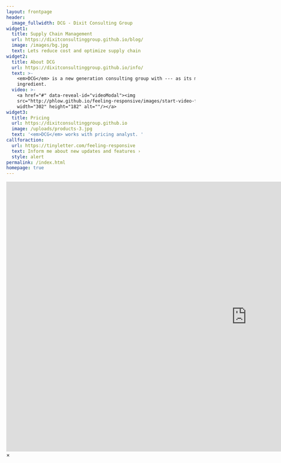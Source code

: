 ```yaml
---
layout: frontpage
header:
  image_fullwidth: DCG - Dixit Consulting Group
widget1:
  title: Supply Chain Management
  url: https://dixitconsultinggroup.github.io/blog/
  image: /images/bg.jpg
  text: Lets reduce cost and optimize supply chain
widget2:
  title: About DCG
  url: https://dixitconsultinggroup.github.io/info/
  text: >-
    <em>DCG</em> is a new generation consulting group with --- as its main
    ingredient.
  video: >-
    <a href="#" data-reveal-id="videoModal"><img
    src="http://phlow.github.io/feeling-responsive/images/start-video-feeling-responsive-302x182.jpg"
    width="302" height="182" alt=""/></a>
widget3:
  title: Pricing
  url: https://dixitconsultinggroup.github.io
  image: /uploads/products-3.jpg
  text: '<em>DCG</em> works with pricing analyst. '
callforaction:
  url: https://tinyletter.com/feeling-responsive
  text: Inform me about new updates and features ›
  style: alert
permalink: /index.html
homepage: true
---
```

<div id="videoModal" class="reveal-modal large" data-reveal="">
  <div class="flex-video widescreen vimeo" style="display: block;">
    <iframe width="1280" height="720" src="https://www.youtube.com/embed/3b5zCFSmVvU" frameborder="0" allowfullscreen=""></iframe>
  </div>
  <a class="close-reveal-modal">&#215;</a>
</div>